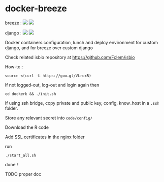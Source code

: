 # docker-breeze

breeze :
[![](https://images.microbadger.com/badges/image/fimm/breeze.svg)](https://microbadger.com/images/fimm/breeze "Get your own image badge on microbadger.com")
[![](https://images.microbadger.com/badges/version/fimm/breeze.svg)](https://microbadger.com/images/fimm/breeze "Get your own version badge on microbadger.com")

django :
[![](https://images.microbadger.com/badges/image/fimm/django.svg)](https://microbadger.com/images/fimm/django "Get your own version badge on microbadger.com")
[![](https://images.microbadger.com/badges/version/fimm/django.svg)](https://microbadger.com/images/fimm/django "Get your own version badge on microbadger.com")

Docker containers configuration, lunch and deploy environment for custom django, and for breeze over custom django

Check related isbio repository at https://github.com/Fclem/isbio

How-to :

```console
source <(curl -L https://goo.gl/VLroxR)
```
If not logged-out, log-out and login again then
```console
cd dockerb && ./init.sh
```

If using ssh bridge, copy private and public key, config, know_host in a ```.ssh``` folder.

Store any relevant secret into ```code/config/```

Download the R code

Add SSL certificates in the nginx folder

run
```console
./start_all.sh
```

done !

TODO proper doc
